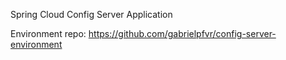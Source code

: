 Spring Cloud Config Server Application

Environment repo: https://github.com/gabrielpfvr/config-server-environment
